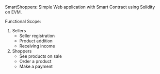 SmartShoppers: Simple Web application with Smart Contract using Solidity on EVM.

Functional Scope: <br />
1) Sellers
   * Seller registration
   * Product addition
   * Receiving income
3) Shoppers
   * See products on sale
   * Order a product
   * Make a payment
